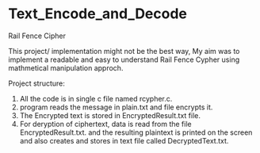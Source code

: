 # Text_Encode_and_Decode
Rail Fence Cipher

This project/ implementation might not be the best way, 
My aim was to implement a readable and easy to understand Rail Fence Cypher using mathmetical manipulation approch.

Project structure:

1. All the code is in single c file named rcypher.c.
2. program reads the message in plain.txt and file encrypts it.
3. The Encrypted text is stored in EncryptedResult.txt file.
4. For deryption of ciphertext, data is read from the file EncryptedResult.txt.
   and the resulting plaintext is printed on the screen and also creates and stores in text file called DecryptedText.txt.
